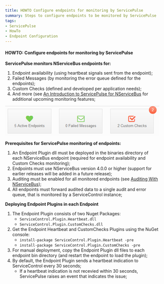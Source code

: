 ```yaml
---
title: HOWTO Configure endpoints for monitoring by ServicePulse
summary: Steps to configure endpoints to be monitored by ServicePulse
tags:
- ServicePulse
- HowTo
- Endpoint Configuration
---
```


#### HOWTO: Configure endpoints for monitoring by ServicePulse

**ServicePulse monitors NServiceBus endpoints for:**

1. Endpoint availability (using heartbeat signals sent from the endpoint);
1. Failed Messages (by monitoring the error queue defined for the endpoints);
1. Custom Checks (defined and developed per application needs);
1. And more (see [An Introduction to ServicePulse for NServiceBus](http://particular.net/blog/an-introduction-to-servicepulse-for-nservicebus) for additional upcoming monitoring features;

![ServicePulse dashboard](../images/ServicePulse/dashboard.png)

**Prerequisites for ServicePulse monitoring of endpoints:**

1. An Endpoint Plugin dll must be deployed in the binaries directory of each NServiceBus endpoint (required for endpoint availability and Custom Checks monitoring);
1. Endpoints must use NServiceBus version 4.0.0 or higher (support for earlier releases will be added in a future release);
1. Auditing must be enabled for all monitored endpoints (see [Auditing With NServiceBus](http://particular.net/articles/auditing-with-nservicebus));
1. All endpoints must forward audited data to a single audit and error queue, that is monitored by a ServiceControl instance;

**Deploying Endpoint Plugins in each Endpoint**

1. The Endpoint Plugin consists of two Nuget Packages:
    * `ServiceControl.Plugin.Heartbeat.dll`
    * `ServiceControl.Plugin.CustomChecks.dll`
1. Get the Endpoint Heartbeat and CustomChecks Plugins using the NuGet console: 
     * `install-package ServiceControl.Plugin.Heartbeat -pre`
     * `install-package ServiceControl.Plugin.CustomChecks -pre`
1. For manual deployment, copy the Endpoint Plugin dll files to each endpoint bin directory (and restart the endpoint to load the plugin);
1. By default, the Endpoint Plugin sends a heartbeat indication to ServiceControl every 30 seconds;
   * If a heartbeat indication is not recevied within 30 seconds, ServicePulse raises an event that indicates the issue;